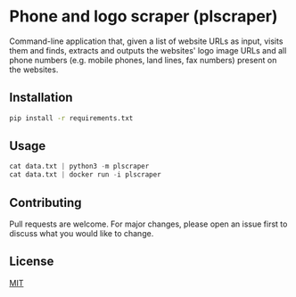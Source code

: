 # Phone and logo scraper (plscraper)

Command-line application that, given a list of website URLs as input, visits them and finds, extracts and outputs the websites' logo image URLs and all phone numbers (e.g. mobile phones, land lines, fax numbers) present on the websites.

## Installation

```bash
pip install -r requirements.txt
```

## Usage

```python
cat data.txt | python3 -m plscraper
cat data.txt | docker run -i plscraper

```

## Contributing
Pull requests are welcome. For major changes, please open an issue first to discuss what you would like to change.

## License
[MIT](https://choosealicense.com/licenses/mit/)
